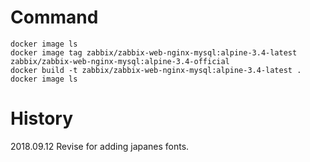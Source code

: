 # Command
<pre><code>docker image ls
docker image tag zabbix/zabbix-web-nginx-mysql:alpine-3.4-latest zabbix/zabbix-web-nginx-mysql:alpine-3.4-official
docker build -t zabbix/zabbix-web-nginx-mysql:alpine-3.4-latest .
docker image ls</code></pre>

# History
2018.09.12 Revise for adding japanes fonts.

